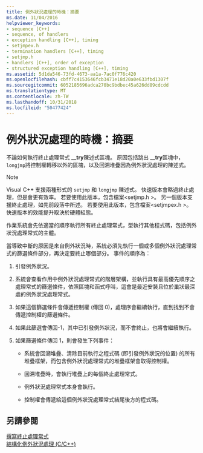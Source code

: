 ```yaml
---
title: 例外狀況處理的時機：摘要
ms.date: 11/04/2016
helpviewer_keywords:
- sequence [C++]
- sequence, of handlers
- exception handling [C++], timing
- setjmpex.h
- termination handlers [C++], timing
- setjmp.h
- handlers [C++], order of exception
- structured exception handling [C++], timing
ms.assetid: 5d1da546-73fd-4673-aa1a-7ac0f776c420
ms.openlocfilehash: cbff7c4153646fcb3471e18d20a0e633fbd1307f
ms.sourcegitcommit: 6052185696adca270bc9bdbec45a626dd89cdcdd
ms.translationtype: MT
ms.contentlocale: zh-TW
ms.lasthandoff: 10/31/2018
ms.locfileid: "50477424"
---
```

# <a name="timing-of-exception-handling-a-summary"></a>例外狀況處理的時機：摘要

不論如何執行終止處理常式 **__try**陳述式區塊。 原因包括跳出 **__try**區塊中，`longjmp`將控制權轉移以外的區塊，以及回溯堆疊因為例外狀況處理的陳述式。

> [!NOTE]
>  Visual C++ 支援兩種形式的 `setjmp` 和 `longjmp` 陳述式。 快速版本會略過終止處理，但是會更有效率。 若要使用此版本，包含檔案\<setjmp.h >。 另一個版本支援終止處理，如先前段落中所述。 若要使用此版本，包含檔案\<setjmpex.h >。 快速版本的效能提升取決於硬體組態。

作業系統會先依適當的順序執行所有終止處理常式，型執行其他程式碼，包括例外狀況處理常式的主體。

當導致中斷的原因是來自例外狀況時，系統必須先執行一個或多個例外狀況處理常式的篩選條件部分，再決定要終止哪個部分。 事件的順序為：

1. 引發例外狀況。

1. 系統會查看作用中例外狀況處理常式的階層架構，並執行具有最高優先順序之處理常式的篩選條件，依照區塊和函式呼叫，這會是最近安裝且位於巢狀最深處的例外狀況處理常式。

1. 如果這個篩選條件會傳遞控制權 (傳回 0)，處理序會繼續執行，直到找到不會傳遞控制權的篩選條件。

1. 如果此篩選會傳回-1，其中已引發例外狀況，而不會終止，也將會繼續執行。

1. 如果篩選條件傳回 1，則會發生下列事件：

   - 系統會回溯堆疊、清除目前執行之程式碼 (即引發例外狀況的位置) 的所有堆疊框架，而包含例外狀況處理常式的堆疊框架會取得控制權。

   - 回溯堆疊時，會執行堆疊上的每個終止處理常式。

   - 例外狀況處理常式本身會執行。

   - 控制權會傳遞給這個例外狀況處理常式結尾後方的程式碼。

## <a name="see-also"></a>另請參閱

[撰寫終止處理常式](../cpp/writing-a-termination-handler.md)<br/>
[結構化例外狀況處理 (C/C++)](../cpp/structured-exception-handling-c-cpp.md)